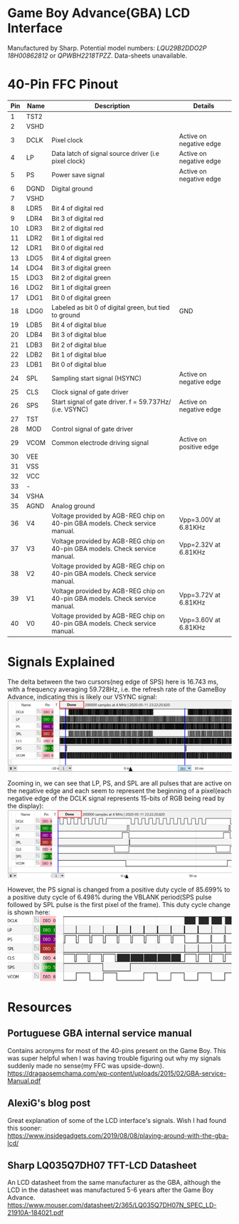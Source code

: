 Game Boy Advance(GBA) LCD Interface
===================================

Manufactured by Sharp. 
Potential model numbers: *LQU29B2DDO2P 18H00862812* or *QPWBH2218TPZZ*. Data-sheets unavailable. 


# 40-Pin FFC Pinout
|Pin|Name|Description|Details|
|--- |--- |--- |--- |
|1|TST2|||
|2|VSHD|||
|3|DCLK|Pixel clock|Active on negative edge|
|4|LP|Data latch of signal source driver (i.e pixel clock)|Active on negative edge|
|5|PS|Power save signal|Active on negative edge|
|6|DGND|Digital ground||
|7|VSHD|||
|8|LDR5|Bit 4 of digital red||
|9|LDR4|Bit 3 of digital red||
|10|LDR3|Bit 2 of digital red||
|11|LDR2|Bit 1 of digital red||
|12|LDR1|Bit 0 of digital red||
|13|LDG5|Bit 4 of digital green||
|14|LDG4|Bit 3 of digital green||
|15|LDG3|Bit 2 of digital green||
|16|LDG2|Bit 1 of digital green||
|17|LDG1|Bit 0 of digital green||
|18|LDG0|Labeled as bit 0 of digital green, but tied to ground|GND|
|19|LDB5|Bit 4 of digital blue||
|20|LDB4|Bit 3 of digital blue||
|21|LDB3|Bit 2 of digital blue||
|22|LDB2|Bit 1 of digital blue||
|23|LDB1|Bit 0 of digital blue||
|24|SPL|Sampling start signal (HSYNC)|Active on negative edge|
|25|CLS|Clock signal of gate driver||
|26|SPS|Start signal of gate driver. f = 59.737Hz/ (i.e.  VSYNC)|Active on negative edge|
|27|TST|||
|28|MOD|Control signal of gate driver||
|29|VCOM|Common electrode driving signal|Active on positive edge|
|30|VEE|||
|31|VSS|||
|32|VCC|||
|33|-|||
|34|VSHA|||
|35|AGND|Analog ground||
|36|V4|Voltage provided by AGB-REG chip on 40-pin GBA models. Check service manual.|Vpp=3.00V at 6.81KHz|
|37|V3|Voltage provided by AGB-REG chip on 40-pin GBA models. Check service manual.|Vpp=2.32V at 6.81KHz|
|38|V2|Voltage provided by AGB-REG chip on 40-pin GBA models. Check service manual.||
|39|V1|Voltage provided by AGB-REG chip on 40-pin GBA models. Check service manual.|Vpp=3.72V at 6.81KHz|
|40|V0|Voltage provided by AGB-REG chip on 40-pin GBA models. Check service manual.|Vpp=3.60V at 6.81KHz|

# Signals Explained
The delta between the two cursors(neg edge of SPS) here is 16.743 ms, with a
frequency averaging 59.728Hz, i.e. the refresh rate of the GameBoy Advance,
indicating this is likely our VSYNC signal: 
![signals 1](images/GBA-LCD1.png)
  
Zooming in, we can see that LP, PS, and SPL are all pulses that are active on
the negative edge and each seem to represent the beginning of a pixel(each
negative edge of the DCLK signal represents 15-bits of RGB being read by the
display):
![signals 2](images/GBA-LCD2.png)
   
However, the PS signal is changed from a positive duty cycle of 85.699% to a
positive duty cycle of 6.498% during the VBLANK period(SPS pulse followed by
SPL pulse is the first pixel of the frame). This duty cycle change is shown
here:
![signals 3](images/GBA-LCD3.png)

# Resources
## Portuguese GBA internal service manual
Contains acronyms for most of the 40-pins present on the Game Boy. This was
super helpful when I was having trouble figuring out why my signals suddenly
made no sense(my FFC was upside-down).  
https://dragaosemchama.com/wp-content/uploads/2015/02/GBA-service-Manual.pdf

## AlexiG's blog post
Great explanation of some of the LCD interface's signals. Wish I had found this
sooner:  
https://www.insidegadgets.com/2019/08/08/playing-around-with-the-gba-lcd/

## Sharp LQ035Q7DH07 TFT-LCD Datasheet
An LCD datasheet from the same manufacturer as the GBA, although the LCD in the
datasheet was manufactured 5-6 years after the Game Boy Advance.  
https://www.mouser.com/datasheet/2/365/LQ035Q7DH07N_SPEC_LD-21910A-184021.pdf
